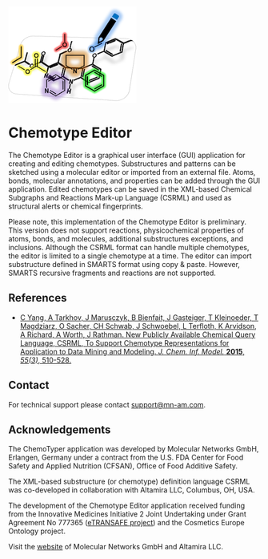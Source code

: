 ![ChemotypeEditor Header](./images/header256x193.png)

# Chemotype Editor

The Chemotype Editor is a graphical user interface (GUI) application for creating and editing chemotypes. Substructures and patterns can be sketched using a molecular editor or imported from an external file. Atoms, bonds, molecular annotations, and properties can be added through the GUI application. Edited chemotypes can be saved in the XML-based Chemical Subgraphs and Reactions Mark-up Language (CSRML) and used as structural alerts or chemical fingerprints.

Please note, this implementation of the Chemotype Editor is preliminary. This version does not support reactions, physicochemical properties of atoms, bonds, and molecules, additional substructures exceptions, and inclusions. Although the CSRML format can handle multiple chemotypes, the editor is limited to a single chemotype at a time. The editor can import substructure defined in SMARTS format using copy & paste. However, SMARTS recursive fragments and reactions are not supported.

## References

*   [​C Yang, A Tarkhov, J Marusczyk, B Bienfait, J Gasteiger, T Kleinoeder, T Magdziarz, O Sacher, CH Schwab, J Schwoebel, L Terfloth, K Arvidson, A Richard, A Worth, J Rathman. New Publicly Available Chemical Query Language, CSRML, To Support Chemotype Representations for Application to Data Mining and Modeling. *J. Chem. Inf. Model.* **2015**, *55(3)*, 510-528.](http://pubs.acs.org/doi/abs/10.1021/ci500667v)

## Contact

For technical support please contact [​support@mn-am.com](mailto:support@mn-am.com).

## Acknowledgements

The ChemoTyper application was developed by Molecular Networks GmbH, Erlangen, Germany under a contract from the U.S. FDA Center for Food Safety and Applied Nutrition (CFSAN), Office of Food Additive Safety.

The XML-based substructure (or chemotype) definition language CSRML was co-developed in collaboration with Altamira LLC, Columbus, OH, USA.

The development of the Chemotype Editor application received funding from the Innovative Medicines Initiative 2 Joint Undertaking under Grant Agreement No 777365 ([​eTRANSAFE project](https://etransafe.eu/)) and the Cosmetics Europe Ontology project.

Visit the [​website](https://www.mn-am.com) of Molecular Networks GmbH and Altamira LLC.
